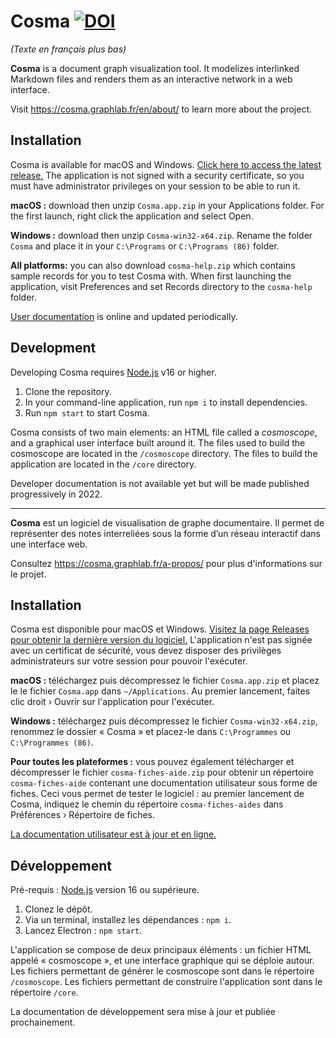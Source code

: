 # Cosma [![DOI](https://zenodo.org/badge/DOI/10.5281/zenodo.5920616.svg)](https://doi.org/10.5281/zenodo.5920616)

*(Texte en français plus bas)*

**Cosma** is a document graph visualization tool. It modelizes interlinked Markdown files and renders them as an interactive network in a web interface.

Visit <https://cosma.graphlab.fr/en/about/> to learn more about the project.

## Installation

Cosma is available for macOS and Windows. [Click here to access the latest release.](https://github.com/graphlab-fr/cosma/releases/latest) The application is not signed with a security certificate, so you must have administrator privileges on your session to be able to run it.

**macOS :** download then unzip `Cosma.app.zip` in your Applications folder. For the first launch, right click the application and select Open.

**Windows :** download then unzip `Cosma-win32-x64.zip`. Rename the folder `Cosma` and place it in your `C:\Programs` or `C:\Programs (86)` folder.

**All platforms:** you can also download `cosma-help.zip` which contains sample records for you to test Cosma with. When first launching the application, visit Preferences and set Records directory to the `cosma-help` folder.

[User documentation](https://cosma.graphlab.fr/docs/) is online and updated periodically.

## Development

Developing Cosma requires [Node.js](https://nodejs.org/fr/) v16 or higher.

1. Clone the repository.
2. In your command-line application, run `npm i` to install dependencies.
3. Run `npm start` to start Cosma.

Cosma consists of two main elements: an HTML file called a *cosmoscope*, and a graphical user interface built around it. The files used to build the cosmoscope are located in the `/cosmoscope` directory. The files to build the application are located in the `/core` directory.

Developer documentation is not available yet but will be made published progressively in 2022.

***

**Cosma** est un logiciel de visualisation de graphe documentaire. Il permet de représenter des notes interreliées sous la forme d’un réseau interactif dans une interface web.

Consultez <https://cosma.graphlab.fr/a-propos/> pour plus d'informations sur le projet.

## Installation

Cosma est disponible pour macOS et Windows. [Visitez la page Releases pour obtenir la dernière version du logiciel.](https://github.com/graphlab-fr/cosma/releases/latest) L'application n'est pas signée avec un certificat de sécurité, vous devez disposer des privilèges administrateurs sur votre session pour pouvoir l'exécuter.

**macOS :** téléchargez puis décompressez le fichier `Cosma.app.zip` et placez le le fichier `Cosma.app` dans `~/Applications`. Au premier lancement, faites clic droit › Ouvrir sur l'application pour l'exécuter.

**Windows :** téléchargez puis décompressez le fichier `Cosma-win32-x64.zip`, renommez le dossier « Cosma » et placez-le dans `C:\Programmes` ou `C:\Programmes (86)`.

**Pour toutes les plateformes :** vous pouvez également télécharger et décompresser le fichier `cosma-fiches-aide.zip` pour obtenir un répertoire `cosma-fiches-aide` contenant une documentation utilisateur sous forme de fiches. Ceci vous permet de tester le logiciel : au premier lancement de Cosma, indiquez le chemin du répertoire `cosma-fiches-aides` dans Préférences › Répertoire de fiches.

[La documentation utilisateur est à jour et en ligne.](https://graphlab-fr.github.io/cosma/fr.html)

## Développement

Pré-requis : [Node.js](https://nodejs.org/fr/) version 16 ou supérieure.

1. Clonez le dépôt.
2. Via un terminal, installez les dépendances : `npm i`.
3. Lancez Electron : `npm start`.

L'application se compose de deux principaux éléments : un fichier HTML appelé « cosmoscope », et une interface graphique qui se déploie autour. Les fichiers permettant de générer le cosmoscope sont dans le répertoire `/cosmoscope`. Les fichiers permettant de construire l'application sont dans le répertoire `/core`.

La documentation de développement sera mise à jour et publiée prochainement.
